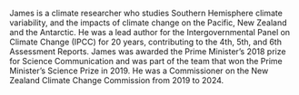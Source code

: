 James is a climate researcher who studies Southern Hemisphere climate
variability, and the impacts of climate change on the Pacific, New Zealand and
the Antarctic. He was a lead author for the Intergovernmental Panel on Climate
Change (IPCC) for 20 years, contributing to the 4th, 5th, and 6th Assessment
Reports. James was awarded the Prime Minister’s 2018 prize for Science
Communication and was part of the team that won the Prime Minister’s Science
Prize in 2019. He was a Commissioner on the New Zealand Climate Change
Commission from 2019 to 2024.
